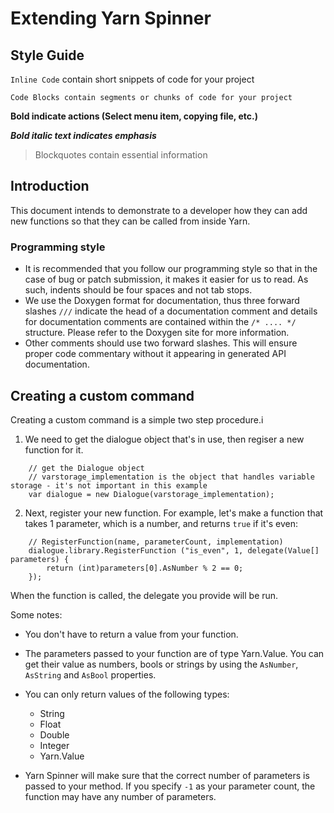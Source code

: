 # Extending Yarn Spinner

## Style Guide

`Inline Code` contain short snippets of code for your project

    Code Blocks contain segments or chunks of code for your project

**Bold indicate actions (Select menu item, copying file, etc.)**

***Bold italic text indicates emphasis***

> Blockquotes contain essential information

## Introduction

This document intends to demonstrate to a developer how they can add new functions so that they can be called from inside Yarn.

### Programming style
* It is recommended that you follow our programming style so that in the case of bug or patch submission, it makes it easier for us to read. As such, indents should be four spaces and not tab stops. 
* We use the Doxygen format for documentation, thus three forward slashes `///` indicate the head of a documentation comment and details for documentation comments are contained within the `/* .... */` structure. Please refer to the Doxygen site for more information. 
* Other comments should use two forward slashes. This will ensure proper code commentary without it appearing in generated API documentation.


## Creating a custom command
Creating a custom command is a simple two step procedure.i

1. We need to get the dialogue object that's in use, then regiser a new function for it.
```
    // get the Dialogue object 
	// varstorage_implementation is the object that handles variable storage - it's not important in this example
	var dialogue = new Dialogue(varstorage_implementation);
```
2. Next, register your new function. For example, let's make a function that takes 1 parameter, which is a number, and returns `true` if it's even:
```
    // RegisterFunction(name, parameterCount, implementation)
	dialogue.library.RegisterFunction ("is_even", 1, delegate(Value[] parameters) {
		return (int)parameters[0].AsNumber % 2 == 0;
	});
```	
When the function is called, the delegate you provide will be run.

Some notes:

* You don't have to return a value from your function.
* The parameters passed to your function are of type Yarn.Value. You can get their value as numbers, bools or strings by using the `AsNumber`, `AsString` and `AsBool` properties.
* You can only return values of the following types:
	* String
	* Float
	* Double
	* Integer
	* Yarn.Value

* Yarn Spinner will make sure that the correct number of parameters is passed to your method. If you specify `-1` as your parameter count, the function may have any number of parameters.
